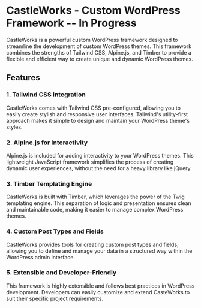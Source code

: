 # CastleWorks - Custom WordPress Framework -- In Progress

CastleWorks is a powerful custom WordPress framework designed to streamline the development of custom WordPress themes. This framework combines the strengths of Tailwind CSS, Alpine.js, and Timber to provide a flexible and efficient way to create unique and dynamic WordPress themes.

## Features

### 1. Tailwind CSS Integration

CastleWorks comes with Tailwind CSS pre-configured, allowing you to easily create stylish and responsive user interfaces. Tailwind's utility-first approach makes it simple to design and maintain your WordPress theme's styles.

### 2. Alpine.js for Interactivity

Alpine.js is included for adding interactivity to your WordPress themes. This lightweight JavaScript framework simplifies the process of creating dynamic user experiences, without the need for a heavy library like jQuery.

### 3. Timber Templating Engine

CastleWorks is built with Timber, which leverages the power of the Twig templating engine. This separation of logic and presentation ensures clean and maintainable code, making it easier to manage complex WordPress themes.

### 4. Custom Post Types and Fields

CastleWorks provides tools for creating custom post types and fields, allowing you to define and manage your data in a structured way within the WordPress admin interface.

### 5. Extensible and Developer-Friendly

This framework is highly extensible and follows best practices in WordPress development. Developers can easily customize and extend CasteWorks to suit their specific project requirements.
